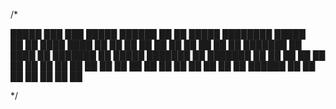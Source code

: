 /*

 █████  ███    ███  █████   ██████ ██   ██  █████  ████████  █████  
██   ██ ████  ████ ██   ██ ██      ██  ██  ██   ██    ██    ██   ██ 
███████ ██ ████ ██ ███████ ██      █████   ███████    ██    ███████ 
██   ██ ██  ██  ██ ██   ██ ██      ██  ██  ██   ██    ██    ██   ██ 
██   ██ ██      ██ ██   ██  ██████ ██   ██ ██   ██    ██    ██   ██ 

*/
<!---
Amackata.tk 
LuTemporizador SFML - Amackata's C0D3 | version 0.06a
--->
